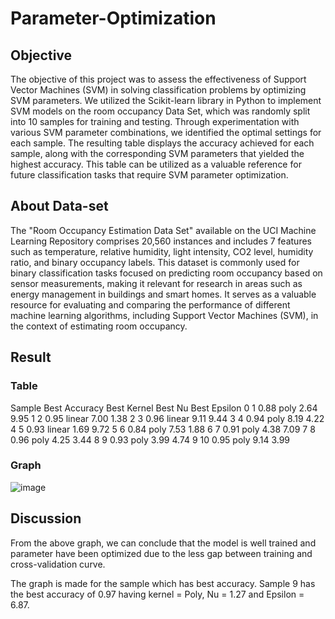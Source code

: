 # Parameter-Optimization
## Objective
The objective of this project was to assess the effectiveness of Support Vector Machines (SVM) in solving classification problems by optimizing SVM parameters. We utilized the Scikit-learn library in Python to implement SVM models on the room occupancy Data Set, which was randomly split into 10 samples for training and testing. Through experimentation with various SVM parameter combinations, we identified the optimal settings for each sample. The resulting table displays the accuracy achieved for each sample, along with the corresponding SVM parameters that yielded the highest accuracy. This table can be utilized as a valuable reference for future classification tasks that require SVM parameter optimization.

## About Data-set
The "Room Occupancy Estimation Data Set" available on the UCI Machine Learning Repository comprises 20,560 instances and includes 7 features such as temperature, relative humidity, light intensity, CO2 level, humidity ratio, and binary occupancy labels. This dataset is commonly used for binary classification tasks focused on predicting room occupancy based on sensor measurements, making it relevant for research in areas such as energy management in buildings and smart homes. It serves as a valuable resource for evaluating and comparing the performance of different machine learning algorithms, including Support Vector Machines (SVM), in the context of estimating room occupancy.

## Result
### Table
Sample	Best Accuracy	Best Kernel	Best Nu	Best Epsilon
0	1	0.88	poly	2.64	9.95
1	2	0.95	linear	7.00	1.38
2	3	0.96	linear	9.11	9.44
3	4	0.94	poly	8.19	4.22
4	5	0.93	linear	1.69	9.72
5	6	0.84	poly	7.53	1.88
6	7	0.91	poly	4.38	7.09
7	8	0.96	poly	4.25	3.44
8	9	0.93	poly	3.99	4.74
9	10	0.95	poly	9.14	3.99

### Graph

![image](https://user-images.githubusercontent.com/78275410/233170607-95eceec9-d0b2-453a-bd78-c21767426477.png)

## Discussion
From the above graph, we can conclude that the model is well trained and parameter have been optimized due to the less gap between training and cross-validation curve.

The graph is made for the sample which has best accuracy. Sample 9 has the best accuracy of 0.97 having kernel = Poly, Nu = 1.27 and Epsilon = 6.87.

